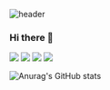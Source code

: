 ![header](https://capsule-render.vercel.app/api?type=Waving&color=auto&height=300&section=header&text=slice%20render&fontSize=90)


### Hi there 👋

<img src="https://img.shields.io/badge/Next.js-000000?style=for-the-badge&logo=Next.js&logoColor=white"/>
<img src="https://img.shields.io/badge/React-61DAFB?style=for-the-badge&logo=React&logoColor=white"/>
<img src="https://img.shields.io/badge/Webpack-8DD6F9?style=for-the-badge&logo=Webpack&logoColor=white"/>
<img src="https://img.shields.io/badge/TypeScript-3178C6?style=for-the-badge&logo=TypeScript&logoColor=white"/>

![Anurag's GitHub stats](https://github-readme-stats.vercel.app/api?username=caffesale&show_icons=true&theme=radical)
<!--
**caffesale/caffesale** is a ✨ _special_ ✨ repository because its `README.md` (this file) appears on your GitHub profile.

Here are some ideas to get you started:

- 🔭 I’m currently working on ...
- 🌱 I’m currently learning ...
- 👯 I’m looking to collaborate on ...
- 🤔 I’m looking for help with ...
- 💬 Ask me about ...
- 📫 How to reach me: ...
- 😄 Pronouns: ...
- ⚡ Fun fact: ...
-->
